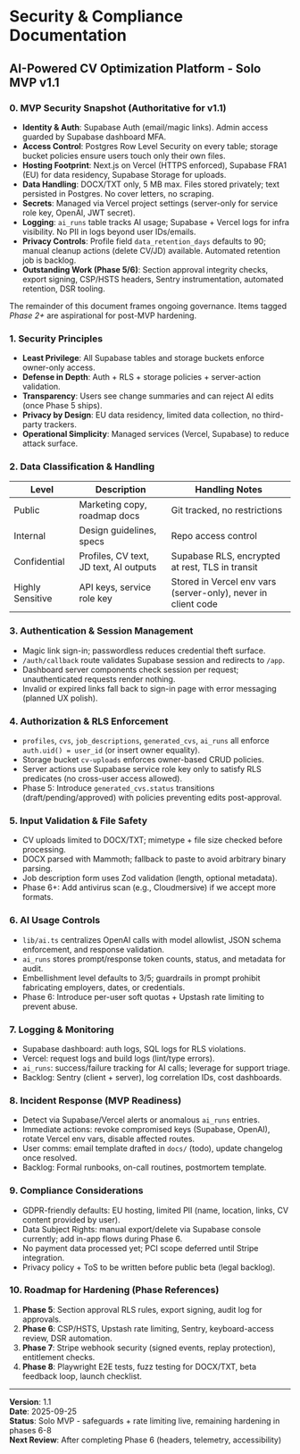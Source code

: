 # Security & Compliance Documentation
## AI-Powered CV Optimization Platform - Solo MVP v1.1

### 0. MVP Security Snapshot (Authoritative for v1.1)
- **Identity & Auth**: Supabase Auth (email/magic links). Admin access guarded by Supabase dashboard MFA.
- **Access Control**: Postgres Row Level Security on every table; storage bucket policies ensure users touch only their own files.
- **Hosting Footprint**: Next.js on Vercel (HTTPS enforced), Supabase FRA1 (EU) for data residency, Supabase Storage for uploads.
- **Data Handling**: DOCX/TXT only, 5 MB max. Files stored privately; text persisted in Postgres. No cover letters, no scraping.
- **Secrets**: Managed via Vercel project settings (server-only for service role key, OpenAI, JWT secret).
- **Logging**: `ai_runs` table tracks AI usage; Supabase + Vercel logs for infra visibility. No PII in logs beyond user IDs/emails.
- **Privacy Controls**: Profile field `data_retention_days` defaults to 90; manual cleanup actions (delete CV/JD) available. Automated retention job is backlog.
- **Outstanding Work (Phase 5/6)**: Section approval integrity checks, export signing, CSP/HSTS headers, Sentry instrumentation, automated retention, DSR tooling.

The remainder of this document frames ongoing governance. Items tagged *Phase 2+* are aspirational for post-MVP hardening.

### 1. Security Principles
- **Least Privilege**: All Supabase tables and storage buckets enforce owner-only access.
- **Defense in Depth**: Auth + RLS + storage policies + server-action validation.
- **Transparency**: Users see change summaries and can reject AI edits (once Phase 5 ships).
- **Privacy by Design**: EU data residency, limited data collection, no third-party trackers.
- **Operational Simplicity**: Managed services (Vercel, Supabase) to reduce attack surface.

### 2. Data Classification & Handling
| Level | Description | Handling Notes |
| --- | --- | --- |
| Public | Marketing copy, roadmap docs | Git tracked, no restrictions |
| Internal | Design guidelines, specs | Repo access control |
| Confidential | Profiles, CV text, JD text, AI outputs | Supabase RLS, encrypted at rest, TLS in transit |
| Highly Sensitive | API keys, service role key | Stored in Vercel env vars (server-only), never in client code |

### 3. Authentication & Session Management
- Magic link sign-in; passwordless reduces credential theft surface.
- `/auth/callback` route validates Supabase session and redirects to `/app`.
- Dashboard server components check session per request; unauthenticated requests render nothing.
- Invalid or expired links fall back to sign-in page with error messaging (planned UX polish).

### 4. Authorization & RLS Enforcement
- `profiles`, `cvs`, `job_descriptions`, `generated_cvs`, `ai_runs` all enforce `auth.uid() = user_id` (or insert owner equality).
- Storage bucket `cv-uploads` enforces owner-based CRUD policies.
- Server actions use Supabase service role key only to satisfy RLS predicates (no cross-user access allowed).
- Phase 5: Introduce `generated_cvs.status` transitions (draft/pending/approved) with policies preventing edits post-approval.

### 5. Input Validation & File Safety
- CV uploads limited to DOCX/TXT; mimetype + file size checked before processing.
- DOCX parsed with Mammoth; fallback to paste to avoid arbitrary binary parsing.
- Job description form uses Zod validation (length, optional metadata).
- Phase 6+: Add antivirus scan (e.g., Cloudmersive) if we accept more formats.

### 6. AI Usage Controls
- `lib/ai.ts` centralizes OpenAI calls with model allowlist, JSON schema enforcement, and response validation.
- `ai_runs` stores prompt/response token counts, status, and metadata for audit.
- Embellishment level defaults to 3/5; guardrails in prompt prohibit fabricating employers, dates, or credentials.
- Phase 6: Introduce per-user soft quotas + Upstash rate limiting to prevent abuse.

### 7. Logging & Monitoring
- Supabase dashboard: auth logs, SQL logs for RLS violations.
- Vercel: request logs and build logs (lint/type errors).
- `ai_runs`: success/failure tracking for AI calls; leverage for support triage.
- Backlog: Sentry (client + server), log correlation IDs, cost dashboards.

### 8. Incident Response (MVP Readiness)
- Detect via Supabase/Vercel alerts or anomalous `ai_runs` entries.
- Immediate actions: revoke compromised keys (Supabase, OpenAI), rotate Vercel env vars, disable affected routes.
- User comms: email template drafted in `docs/` (todo), update changelog once resolved.
- Backlog: Formal runbooks, on-call routines, postmortem template.

### 9. Compliance Considerations
- GDPR-friendly defaults: EU hosting, limited PII (name, location, links, CV content provided by user).
- Data Subject Rights: manual export/delete via Supabase console currently; add in-app flows during Phase 6.
- No payment data processed yet; PCI scope deferred until Stripe integration.
- Privacy policy + ToS to be written before public beta (legal backlog).

### 10. Roadmap for Hardening (Phase References)
1. **Phase 5**: Section approval RLS rules, export signing, audit log for approvals.
2. **Phase 6**: CSP/HSTS, Upstash rate limiting, Sentry, keyboard-access review, DSR automation.
3. **Phase 7**: Stripe webhook security (signed events, replay protection), entitlement checks.
4. **Phase 8**: Playwright E2E tests, fuzz testing for DOCX/TXT, beta feedback loop, launch checklist.

---

**Version**: 1.1  
**Date**: 2025-09-25  
**Status**: Solo MVP - safeguards + rate limiting live, remaining hardening in phases 6-8  
**Next Review**: After completing Phase 6 (headers, telemetry, accessibility)
